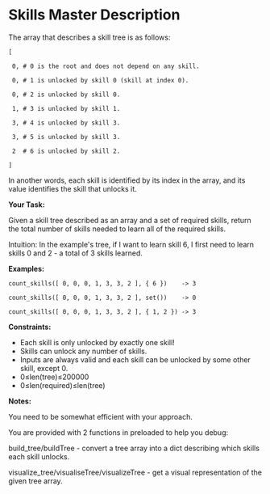 # Skills Master Description

The array that describes a skill tree is as follows:

```
[

 0, # 0 is the root and does not depend on any skill.
 
 0, # 1 is unlocked by skill 0 (skill at index 0).
 
 0, # 2 is unlocked by skill 0.
 
 1, # 3 is unlocked by skill 1.
 
 3, # 4 is unlocked by skill 3.
 
 3, # 5 is unlocked by skill 3.
 
 2  # 6 is unlocked by skill 2.

]
```
In another words, each skill is identified by its index in the array, and its value identifies the skill that unlocks it.

**Your Task:**

Given a skill tree described as an array and a set of required skills, return the total number of skills needed to learn all of the required skills.

Intuition: In the example's tree, if I want to learn skill 6, I first need to learn skills 0 and 2 - a total of 3 skills learned.

**Examples:**

`count_skills([ 0, 0, 0, 1, 3, 3, 2 ], { 6 })    -> 3`

`count_skills([ 0, 0, 0, 1, 3, 3, 2 ], set())    -> 0`

`count_skills([ 0, 0, 0, 1, 3, 3, 2 ], { 1, 2 }) -> 3`

**Constraints:**

* Each skill is only unlocked by exactly one skill!
* Skills can unlock any number of skills.
* Inputs are always valid and each skill can be unlocked by some other skill, except 0.
* 0≤len(tree)≤200000
* 0≤len(required)≤len(tree)
  
**Notes:**

You need to be somewhat efficient with your approach.

You are provided with 2 functions in preloaded to help you debug:

build_tree/buildTree - convert a tree array into a dict describing which skills each skill unlocks.

visualize_tree/visualiseTree/visualizeTree - get a visual representation of the given tree array.
